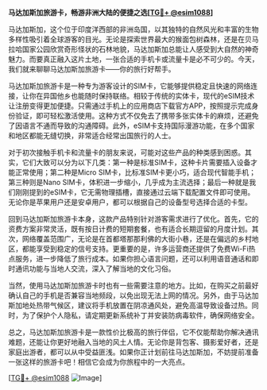 **马达加斯加旅游卡，畅游非洲大陆的便捷之选[[TG💪+ @esim1088](https://t.me/s/esim1088)]**

马达加斯加，这个位于印度洋西部的非洲岛国，以其独特的自然风光和丰富的生物多样性吸引着全球游客的目光。无论是探索世界最大的猴面包树森林，还是在贝马拉哈国家公园欣赏奇形怪状的石林地貌，马达加斯加总能让人感受到大自然的神奇魅力。而要真正融入这片土地，一张合适的手机卡或流量卡是必不可少的。今天，我们就来聊聊马达加斯加旅游卡——你的旅行好帮手。

马达加斯加旅游卡是一种专为游客设计的SIM卡，它能够提供稳定且快速的网络连接，让你在异国他乡也能随时保持联络。相较于传统的实体卡，现代的eSIM技术让注册变得更加便捷。只需通过手机上的应用商店下载官方APP，按照提示完成身份验证，即可轻松激活使用。这种方式不仅免去了携带多张实体卡的麻烦，还避免了因语言不通而导致的沟通障碍。此外，eSIM卡支持国际漫游功能，在多个国家和地区都能无缝切换，非常适合经常出国旅行的人士。

对于初次接触手机卡和流量卡的朋友来说，可能对这些产品的种类感到困惑。其实，它们大致可以分为以下几类：第一种是标准SIM卡，这种卡片需要插入设备才能正常使用；第二种是Micro SIM卡，比标准SIM卡更小巧，适合现代智能手机；第三种则是Nano SIM卡，体积进一步缩小，几乎成为主流选择；最后一种就是我们刚刚提到的eSIM卡，它无需物理插槽，直接通过云端下载配置文件即可使用。无论你是苹果用户还是安卓用户，都可以根据自己的设备型号选择合适的卡型。

回到马达加斯加旅游卡本身，这款产品特别针对游客需求进行了优化。首先，它的资费方案非常灵活，既有按日计费的短期套餐，也有适合长期逗留的月度计划。其次，网络覆盖范围广，无论是在首都塔那那利佛的大街小巷，还是在偏远的乡村地区，都能享受到稳定的信号支持。更重要的是，许多运营商还提供了免费Wi-Fi热点服务，进一步降低了旅行成本。如果你担心语言问题，还可以利用语音通话和即时通讯功能与当地人交流，深入了解当地的文化习俗。

当然，使用马达加斯加旅游卡时也有一些需要注意的地方。比如，在购买之前最好确认自己的手机是否兼容当地频段，以免出现无法上网的情况。另外，由于马达加斯加地处热带气候区，建议将手机放置在阴凉通风处，避免高温导致设备过热。同时，为了保护个人隐私，请定期更新系统补丁并安装防病毒软件，确保网络安全。

总之，马达加斯加旅游卡是一款性价比极高的旅行伴侣，它不仅能帮助你解决通讯难题，还能让你更好地融入当地的风土人情。无论你是背包客、摄影爱好者，还是家庭出游者，都可以从中受益匪浅。如果你正计划前往马达加斯加，不妨提前准备一张这样的旅游卡吧！相信它会成为你旅程中的一大亮点。

[[TG💪+ @esim1088](https://t.me/s/esim1088) ![Image](https://i.postimg.cc/4NQfJmqS/Snipaste-2025-05-13-00-14-12.png)]